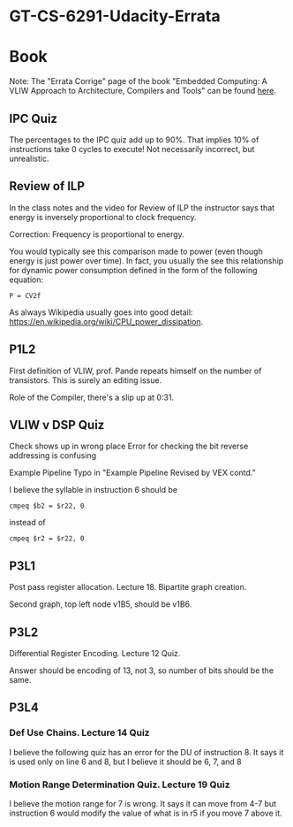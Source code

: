 # GT-CS-6291-Udacity-Errata

# Book
Note: The "Errata Corrige" page of the book "Embedded Computing: A VLIW Approach to Architecture, Compilers and Tools" can be found [here](http://www.vliw.org/book/errata.htm).


## IPC Quiz
The percentages to the IPC quiz add up to 90%. That implies 10% of instructions take 0 cycles to execute! Not necessarily incorrect, but unrealistic.

## Review of ILP
In the class notes and the video for Review of ILP the instructor says that energy is inversely proportional to clock frequency.
         
Correction: Frequency is proportional to energy.

You would typically see this comparison made to power (even though energy is just power over time). In fact, you usually the see this relationship for dynamic power consumption defined in the form of the following equation:
```
P = CV2f
```

As always Wikipedia usually goes into good detail: https://en.wikipedia.org/wiki/CPU_power_dissipation.

## P1L2
First definition of VLIW, prof. Pande repeats himself on the number of transistors. This is surely an editing issue.

Role of the Compiler, there's a slip up at 0:31.

## VLIW v DSP Quiz
Check shows up in wrong place
Error for checking the bit reverse addressing is confusing

Example Pipeline
Typo in "Example Pipeline Revised by VEX contd."
 
I believe the syllable in instruction 6 should be

	cmpeq $b2 = $r22, 0

instead of

	cmpeq $r2 = $r22, 0

## P3L1
Post pass register allocation. Lecture 18. Bipartite graph creation.

Second graph, top left node v1B5, should be v1B6.

## P3L2
Differential Register Encoding. Lecture 12 Quiz.

Answer should be encoding of 13, not 3, so number of bits should be the same.

## P3L4
### Def Use Chains. Lecture 14 Quiz

I believe the following quiz has an error for the DU of instruction 8. It says it is used only on line 6 and 8, but I believe it should be 6, 7, and 8

### Motion Range Determination Quiz. Lecture 19 Quiz

I believe the motion range for 7 is wrong. It says it can move from 4-7 but instruction 6 would modify the value of what is in r5 if you move 7 above it.
